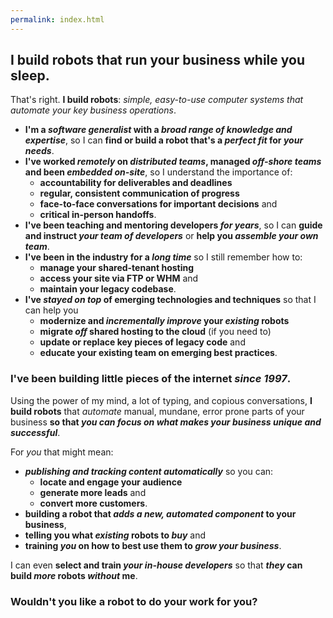 ```yaml
---
permalink: index.html
---
```


<h2 class="summary"> I build robots that run your business while you sleep. </h2>

That's right. **I build robots**: _simple, easy-to-use computer systems that automate your key business operations_.

* **I'm a _software generalist_ with a _broad range of knowledge and expertise_**, so I can **find or build a robot that's a _perfect fit_ for _your needs_**.
* **I've worked _remotely_ on _distributed teams_, managed _off-shore teams_ and been _embedded on-site_**, so I understand the importance of:
  * **accountability for deliverables and deadlines**
  * **regular, consistent communication of progress**
  * **face-to-face conversations for important decisions** and
  * **critical in-person handoffs**.
* **I've been teaching and mentoring developers _for years_**, so I can **guide and instruct _your team of developers_** or **help you _assemble your own team_**.
* **I've been in the industry for a _long time_** so I still remember how to:
  * **manage your shared-tenant hosting**
  * **access your site via FTP or WHM** and
  * **maintain your legacy codebase**.
* **I've _stayed on top_ of emerging technologies and techniques** so that I can help you
  * **modernize and _incrementally improve_ your _existing_ robots**
  * **migrate _off_ shared hosting to the cloud** (if you need to)
  * **update or replace key pieces of legacy code** and
  * **educate your existing team on emerging best practices**.

### I've been building little pieces of the internet _since 1997_.

Using the power of my mind, a lot of typing, and copious conversations, **I build robots** that _automate_ manual, mundane, error prone parts of your business **so that _you can focus on what makes your business unique and successful_**.

For _you_ that might mean:

* _**publishing and tracking content automatically**_ so you can:
  * **locate and engage your audience**
  * **generate more leads** and
  * **convert more customers**.
* **building a robot that _adds a new, automated component_ to your business**,
* **telling you what _existing_ robots to _buy_** and
* **training _you_ on how to best use them to _grow your business_**.

I can even **select and train _your in-house developers_** so that **_they_ can build _more_ robots _without_ me**.

### Wouldn't you like a robot to do your work for you?

